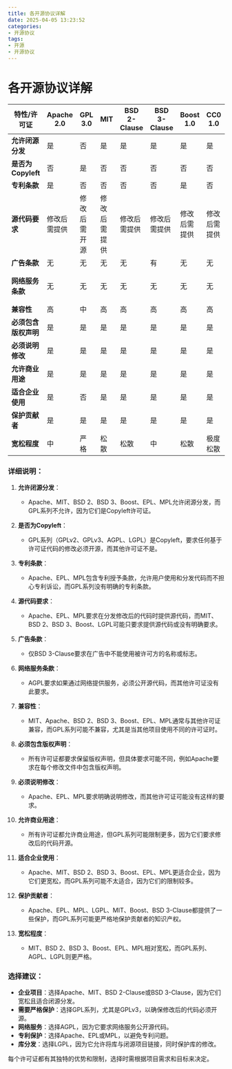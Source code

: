 ```yaml
---
title: 各开源协议详解
date: 2025-04-05 13:23:52
categories:
- 开源协议
tags:
- 开源
- 开源协议
---
```


# 各开源协议详解

| 特性/许可证          | Apache 2.0   | GPL 3.0      | MIT          | BSD 2-Clause | BSD 3-Clause | Boost 1.0    | CC0 1.0      | Eclipse 2.0  | AGPL 3.0     | GPL 2.0      | LGPL 2.1     | MPL 2.0      |
| -------------------- | ------------ | ------------ | ------------ | ------------ | ------------ | ------------ | ------------ | ------------ | ------------ | ------------ | ------------ | ------------ |
| **允许闭源分发**     | 是           | 否           | 是           | 是           | 是           | 是           | 是           | 否           | 否           | 否           | 是           | 是           |
| **是否为Copyleft**   | 否           | 是           | 否           | 否           | 否           | 否           | 否           | 否           | 是           | 是           | 是           | 否           |
| **专利条款**         | 是           | 否           | 否           | 否           | 否           | 是           | 否           | 是           | 否           | 否           | 否           | 是           |
| **源代码要求**       | 修改后需提供 | 修改后需开源 | 修改后需提供 | 修改后需提供 | 修改后需提供 | 修改后需提供 | 修改后需提供 | 修改后需提供 | 修改后需开源 | 修改后需开源 | 修改后需提供 | 修改后需提供 |
| **广告条款**         | 无           | 无           | 无           | 无           | 有           | 无           | 无           | 无           | 无           | 无           | 无           | 无           |
| **网络服务条款**     | 无           | 无           | 无           | 无           | 无           | 无           | 无           | 无           | 修改后需开源 | 无           | 无           | 无           |
| **兼容性**           | 高           | 中           | 高           | 高           | 高           | 高           | 高           | 高           | 低           | 中           | 中           | 高           |
| **必须包含版权声明** | 是           | 是           | 是           | 是           | 是           | 是           | 是           | 是           | 是           | 是           | 是           | 是           |
| **必须说明修改**     | 是           | 是           | 是           | 是           | 是           | 是           | 是           | 是           | 是           | 是           | 是           | 是           |
| **允许商业用途**     | 是           | 是           | 是           | 是           | 是           | 是           | 是           | 是           | 是           | 是           | 是           | 是           |
| **适合企业使用**     | 是           | 否           | 是           | 是           | 是           | 是           | 是           | 是           | 否           | 否           | 是           | 是           |
| **保护贡献者**       | 是           | 是           | 是           | 是           | 是           | 是           | 是           | 是           | 是           | 是           | 是           | 是           |
| **宽松程度**         | 中           | 严格         | 松散         | 松散         | 中           | 松散         | 极度松散     | 中           | 严格         | 严格         | 中           | 中           |

### 详细说明：

1. **允许闭源分发**：
   - Apache、MIT、BSD 2、BSD 3、Boost、EPL、MPL允许闭源分发，而GPL系列不允许，因为它们是Copyleft许可证。

2. **是否为Copyleft**：
   - GPL系列（GPLv2、GPLv3、AGPL、LGPL）是Copyleft，要求任何基于许可证代码的修改必须开源，而其他许可证不是。

3. **专利条款**：
   - Apache、EPL、MPL包含专利授予条款，允许用户使用和分发代码而不担心专利诉讼，而GPL系列没有明确的专利条款。

4. **源代码要求**：
   - Apache、EPL、MPL要求在分发修改后的代码时提供源代码，而MIT、BSD 2、BSD 3、Boost、LGPL可能只要求提供源代码或没有明确要求。

5. **广告条款**：
   - 仅BSD 3-Clause要求在广告中不能使用被许可方的名称或标志。

6. **网络服务条款**：
   - AGPL要求如果通过网络提供服务，必须公开源代码，而其他许可证没有此要求。

7. **兼容性**：
   - MIT、Apache、BSD 2、BSD 3、Boost、EPL、MPL通常与其他许可证兼容，而GPL系列可能不兼容，尤其是当其他项目使用不同的许可证时。

8. **必须包含版权声明**：
   - 所有许可证都要求保留版权声明，但具体要求可能不同，例如Apache要求在每个修改文件中包含版权声明。

9. **必须说明修改**：
   - Apache、EPL、MPL要求明确说明修改，而其他许可证可能没有这样的要求。

10. **允许商业用途**：
    - 所有许可证都允许商业用途，但GPL系列可能限制更多，因为它们要求修改后的代码开源。

11. **适合企业使用**：
    - Apache、MIT、BSD 2、BSD 3、Boost、EPL、MPL更适合企业，因为它们更宽松，而GPL系列可能不太适合，因为它们的限制较多。

12. **保护贡献者**：
    - Apache、EPL、MPL、LGPL、MIT、Boost、BSD 3-Clause都提供了一些保护，而GPL系列可能更严格地保护贡献者的知识产权。

13. **宽松程度**：
    - MIT、BSD 2、BSD 3、Boost、EPL、MPL相对宽松，而GPL系列、AGPL、LGPL则更严格。

### 选择建议：

- **企业项目**：选择Apache、MIT、BSD 2-Clause或BSD 3-Clause，因为它们宽松且适合闭源分发。
- **需要严格保护**：选择GPL系列，尤其是GPLv3，以确保修改后的代码必须开源。
- **网络服务**：选择AGPL，因为它要求网络服务公开源代码。
- **专利保护**：选择Apache、EPL或MPL，以避免专利问题。
- **库分发**：选择LGPL，因为它允许将库与闭源项目链接，同时保护库的修改。

每个许可证都有其独特的优势和限制，选择时需根据项目需求和目标来决定。
